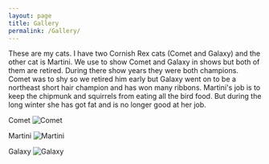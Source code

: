 ```yaml
---
layout: page
title: Gallery
permalink: /Gallery/
---
```


These are my cats. I have two Cornish Rex cats (Comet and Galaxy) and the other cat is Martini. We use to show Comet and Galaxy in shows but both of them are retired. During there show years they were both champions. Comet was to shy so we retired him early but Galaxy went on to be a northeast short hair champion and has won many ribbons. Martini's job is to keep the chipmunk and squirrels from eating all the bird food. But during the long winter she has got fat and is no longer good at her job. 

Comet
![Comet](../img/comet1.jpg)

Martini
![Martini](../img/martini4.jpg)

Galaxy
![Galaxy](../img/galaxy1.jpg)

